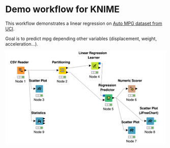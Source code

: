 # Demo workflow for KNIME

This workflow demonstrates a linear regression on [Auto MPG dataset from UCI](https://archive.ics.uci.edu/ml/datasets/Auto+MPG).

Goal is to predict mpg depending other variables (displacement, weight, acceleration...).

![Workflow](https://raw.githubusercontent.com/geraudster/knime_autompgtraining/master/workflow.svg)
